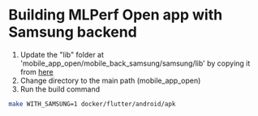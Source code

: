 # Building MLPerf Open app with Samsung backend

1. Update the "lib" folder at 'mobile_app_open/mobile_back_samsung/samsung/lib' by copying it from [here](https://github.com/mlcommons/mobile_back_samsung/tree/samsung_backend_flutter_libs/samsung_libs/mobile_back_samsung/samsung)
2. Change directory to the main path (mobile_app_open)
3. Run the build command
```bash
make WITH_SAMSUNG=1 docker/flutter/android/apk
```
